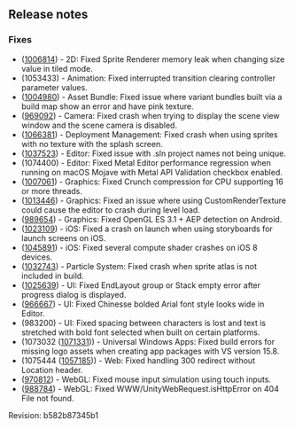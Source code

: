 ## Release notes

### Fixes

-   ([1006814](https://issuetracker.unity3d.com/product/unity/issues/guid/1006814/)) - 2D: Fixed Sprite Renderer memory leak when changing size value in tiled mode.
-   \(1053433\) - Animation: Fixed interrupted transition clearing controller parameter values.
-   ([1004980](https://issuetracker.unity3d.com/product/unity/issues/guid/1004980/)) - Asset Bundle: Fixed issue where variant bundles built via a build map show an error and have pink texture.
-   ([969092](https://issuetracker.unity3d.com/product/unity/issues/guid/969092/)) - Camera: Fixed crash when trying to display the scene view window and the scene camera is disabled.
-   ([1066381](https://issuetracker.unity3d.com/product/unity/issues/guid/1066381/)) - Deployment Management: Fixed crash when using sprites with no texture with the splash screen.
-   ([1037523](https://issuetracker.unity3d.com/product/unity/issues/guid/1037523/)) - Editor: Fixed issue with .sln project names not being unique.
-   \(1074400\) - Editor: Fixed Metal Editor performance regression when running on macOS Mojave with Metal API Validation checkbox enabled.
-   ([1007061](https://issuetracker.unity3d.com/product/unity/issues/guid/1007061/)) - Graphics: Fixed Crunch compression for CPU supporting 16 or more threads.
-   ([1013446](https://issuetracker.unity3d.com/product/unity/issues/guid/1013446/)) - Graphics: Fixed an issue where using CustomRenderTexture could cause the editor to crash during level load.
-   ([989654](https://issuetracker.unity3d.com/product/unity/issues/guid/989654/)) - Graphics: Fixed OpenGL ES 3.1 + AEP detection on Android.
-   ([1023109](https://issuetracker.unity3d.com/product/unity/issues/guid/1023109/)) - iOS: Fixed a crash on launch when using storyboards for launch screens on iOS.
-   ([1045891](https://issuetracker.unity3d.com/product/unity/issues/guid/1027704/)) - iOS: Fixed several compute shader crashes on iOS 8 devices.
-   ([1032743](https://issuetracker.unity3d.com/product/unity/issues/guid/1032743/)) - Particle System: Fixed crash when sprite atlas is not included in build.
-   ([1025639](https://issuetracker.unity3d.com/product/unity/issues/guid/1025639/)) - UI: Fixed EndLayout group or Stack empty error after progress dialog is displayed.
-   ([966667](https://issuetracker.unity3d.com/product/unity/issues/guid/966667/)) - UI: Fixed Chinesse bolded Arial font style looks wide in Editor.
-   \(983200\) - UI: Fixed spacing between characters is lost and text is stretched with bold font selected when built on certain platforms.
-   (1073032 ([1071331](https://issuetracker.unity3d.com/product/unity/issues/guid/1071331/))) - Universal Windows Apps: Fixed build errors for missing logo assets when creating app packages with VS version 15.8.
-   (1075444 ([1057185](https://issuetracker.unity3d.com/product/unity/issues/guid/1057185/))) - Web: Fixed handling 300 redirect without Location header.
-   ([970812](https://issuetracker.unity3d.com/product/unity/issues/guid/970812/)) - WebGL: Fixed mouse input simulation using touch inputs.
-   ([988784](https://issuetracker.unity3d.com/product/unity/issues/guid/988784/)) - WebGL: Fixed WWW/UnityWebRequest.isHttpError on 404 File not found.

Revision: b582b87345b1
